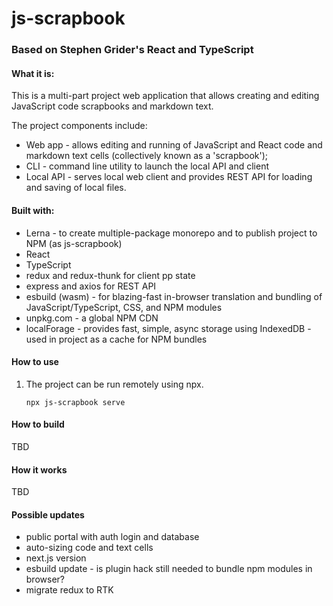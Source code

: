 # js-scrapbook

### Based on Stephen Grider's React and TypeScript

#### What it is:

This is a multi-part project web application that allows creating and editing JavaScript code scrapbooks and markdown text.

The project components include:

- Web app - allows editing and running of JavaScript and React code and markdown text cells (collectively known as a 'scrapbook');
- CLI - command line utility to launch the local API and client
- Local API - serves local web client and provides REST API for loading and saving of local files.

#### Built with:

- Lerna - to create multiple-package monorepo and to publish project to NPM (as js-scrapbook)
- React
- TypeScript
- redux and redux-thunk for client pp state
- express and axios for REST API
- esbuild (wasm) - for blazing-fast in-browser translation and bundling of JavaScript/TypeScript, CSS, and NPM modules
- unpkg.com - a global NPM CDN
- localForage - provides fast, simple, async storage using IndexedDB - used in project as a cache for NPM bundles

#### How to use

1. The project can be run remotely using npx.

   `npx js-scrapbook serve`

#### How to build

TBD

#### How it works

TBD

#### Possible updates

- public portal with auth login and database
- auto-sizing code and text cells
- next.js version
- esbuild update - is plugin hack still needed to bundle npm modules in browser?
- migrate redux to RTK
